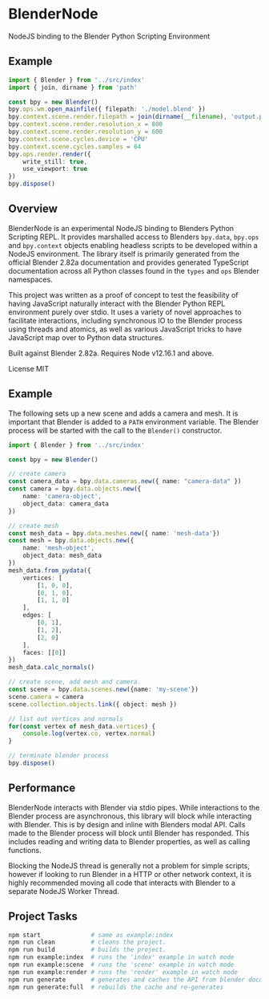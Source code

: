 # BlenderNode

NodeJS binding to the Blender Python Scripting Environment

## Example
```typescript
import { Blender } from '../src/index'
import { join, dirname } from 'path'

const bpy = new Blender()
bpy.ops.wm.open_mainfile({ filepath: './model.blend' })
bpy.context.scene.render.filepath = join(dirname(__filename), 'output.png')
bpy.context.scene.render.resolution_x = 800
bpy.context.scene.render.resolution_y = 600
bpy.context.scene.cycles.device = 'CPU'
bpy.context.scene.cycles.samples = 64
bpy.ops.render.render({ 
    write_still: true, 
    use_viewport: true 
})
bpy.dispose()
```

## Overview

BlenderNode is an experimental NodeJS binding to Blenders Python Scripting REPL. It provides marshalled access to Blenders `bpy.data`, `bpy.ops` and `bpy.context` objects enabling headless scripts to be developed within a NodeJS environment. The library itself is primarily generated from the official Blender 2.82a documentation and provides generated TypeScript documentation across all Python classes found in the `types` and `ops` Blender namespaces.

This project was written as a proof of concept to test the feasibility of having JavaScript naturally interact with the Blender Python REPL environment purely over stdio. It uses a variety of novel approaches to facilitate interactions, including synchronous IO to the Blender process using threads and atomics, as well as various JavaScript tricks to have JavaScript map over to Python data structures.

Built against Blender 2.82a. Requires Node v12.16.1 and above.

License MIT

## Example

The following sets up a new scene and adds a camera and mesh. It is important that Blender is added to a `PATH` environment variable. The Blender process will be started with the call to the `Blender()` constructor.

```typescript
import { Blender } from '../src/index'

const bpy = new Blender()

// create camera
const camera_data = bpy.data.cameras.new({ name: "camera-data" })
const camera = bpy.data.objects.new({ 
    name: 'camera-object', 
    object_data: camera_data 
})

// create mesh
const mesh_data = bpy.data.meshes.new({ name: 'mesh-data'})
const mesh = bpy.data.objects.new({ 
    name: 'mesh-object', 
    object_data: mesh_data 
})
mesh_data.from_pydata({
    vertices: [
        [1, 0, 0], 
        [0, 1, 0], 
        [1, 1, 0]
    ],
    edges: [
        [0, 1], 
        [1, 2], 
        [2, 0]
    ],
    faces: [[0]]
})
mesh_data.calc_normals()

// create scene, add mesh and camera.
const scene = bpy.data.scenes.new({name: 'my-scene'})
scene.camera = camera
scene.collection.objects.link({ object: mesh })

// list out vertices and normals
for(const vertex of mesh_data.vertices) {
    console.log(vertex.co, vertex.normal)
}

// terminate blender process
bpy.dispose()
```

## Performance

BlenderNode interacts with Blender via stdio pipes. While interactions to the Blender process are asynchronous, this library will block while interacting with Blender. This is by design and inline with Blenders modal API. Calls made to the Blender process will block until Blender has responded. This includes reading and writing data to Blender properties, as well as calling functions.

Blocking the NodeJS thread is generally not a problem for simple scripts, however if looking to run Blender in a HTTP or other network context, it is highly recommended moving all code that interacts with Blender to a separate NodeJS Worker Thread.

## Project Tasks

```bash
npm start              # same as example:index
npm run clean          # cleans the project.
npm run build          # builds the project.
npm run example:index  # runs the 'index' example in watch mode
npm run example:scene  # runs the 'scene' example in watch mode
npm run example:render # runs the 'render' example in watch mode
npm run generate       # generates and caches the API from blender documentation
npm run generate:full  # rebuilds the cache and re-generates
```